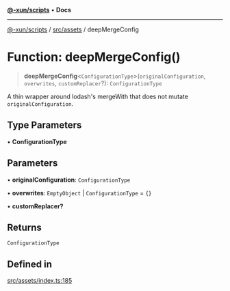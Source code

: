 [**@-xun/scripts**](../../../README.md) • **Docs**

***

[@-xun/scripts](../../../README.md) / [src/assets](../README.md) / deepMergeConfig

# Function: deepMergeConfig()

> **deepMergeConfig**\<`ConfigurationType`\>(`originalConfiguration`, `overwrites`, `customReplacer`?): `ConfigurationType`

A thin wrapper around lodash's mergeWith that does not mutate
`originalConfiguration`.

## Type Parameters

• **ConfigurationType**

## Parameters

• **originalConfiguration**: `ConfigurationType`

• **overwrites**: `EmptyObject` \| `ConfigurationType` = `{}`

• **customReplacer?**

## Returns

`ConfigurationType`

## Defined in

[src/assets/index.ts:185](https://github.com/Xunnamius/xscripts/blob/4fd96d6123f1ac889c89848efd750e2454f43e43/src/assets/index.ts#L185)

